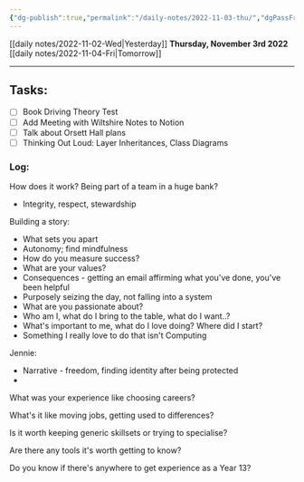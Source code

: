 ```yaml
---
{"dg-publish":true,"permalink":"/daily-notes/2022-11-03-thu/","dgPassFrontmatter":true}
---
```



[[daily notes/2022-11-02-Wed\|Yesterday]]
**Thursday, November 3rd 2022**
[[daily notes/2022-11-04-Fri\|Tomorrow]]


---
## Tasks:
- [ ] Book Driving Theory Test
- [ ] Add Meeting with Wiltshire Notes to Notion
- [ ] Talk about Orsett Hall plans
- [ ] Thinking Out Loud: Layer Inheritances, Class Diagrams

### Log:

How does it work? Being part of a team in a huge bank?
- Integrity, respect, stewardship

Building a story: 
- What sets you apart
- Autonomy; find mindfulness
- How do you measure success?
- What are your values?
- Consequences - getting an email affirming what you've done, you've been helpful
- Purposely seizing the day, not falling into a system
- What are you passionate about?
- Who am I, what do I bring to the table, what do I want..?
- What's important to me, what do I love doing? Where did I start?
- Something I really love to do that isn't Computing

Jennie:
- Narrative - freedom, finding identity after being protected
- 

What was your experience like choosing careers? 

What's it like moving jobs, getting used to differences?

Is it worth keeping generic skillsets or trying to specialise?

Are there any tools it's worth getting to know?

Do you know if there's anywhere to get experience as a Year 13?
